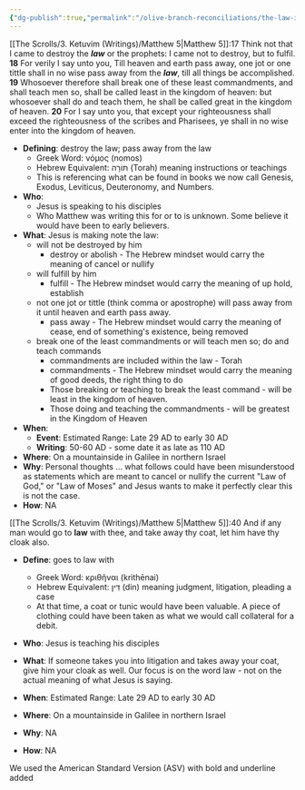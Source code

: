 ```yaml
---
{"dg-publish":true,"permalink":"/olive-branch-reconciliations/the-law-in-matthew-5/","tags":["#OliveBranch","#Matthew5"]}
---
```




[[The Scrolls/3. Ketuvim (Writings)/Matthew 5\|Matthew 5]]:17 Think not that I came to destroy the **_law_** or the prophets: I came not to destroy, but to fulfil. **18** For verily I say unto you, Till heaven and earth pass away, one jot or one tittle shall in no wise pass away from the **_law_**, till all things be accomplished. **19** Whosoever therefore shall break one of these least commandments, and shall teach men so, shall be called least in the kingdom of heaven: but whosoever shall do and teach them, he shall be called great in the kingdom of heaven. **20** For I say unto you, that except your righteousness shall exceed the righteousness of the scribes and Pharisees, ye shall in no wise enter into the kingdom of heaven. 

- **Defining**: destroy the law; pass away from the law
    - Greek Word: νόμος (nomos)
    - Hebrew Equivalent: תּוֹרָה (Torah) meaning instructions or teachings
    - This is referencing what can be found in books we now call Genesis, Exodus, Leviticus, Deuteronomy, and Numbers.
- **Who**:
    - Jesus is speaking to his disciples
    - Who Matthew was writing this for or to is unknown. Some believe it would have been to early believers.
- **What**: Jesus is making note the law:
    - will not be destroyed by him
        - destroy or abolish - The Hebrew mindset would carry the meaning of cancel or nullify
    - will fulfill by him
        - fulfill - The Hebrew mindset would carry the meaning of up hold, establish
    - not one jot or tittle (think comma or apostrophe) will pass away from it until heaven and earth pass away.
        - pass away - The Hebrew mindset would carry the meaning of cease, end of something's existence, being removed
    - break one of the least commandments or will teach men so; do and teach commands
        - commandments are included within the law - Torah
        - commandments - The Hebrew mindset would carry the meaning of good deeds, the right thing to do
        - Those breaking or teaching to break the least command - will be least in the kingdom of heaven.
        - Those doing and teaching the commandments - will be greatest in the Kingdom of Heaven
- **When**:
    - **Event**: Estimated Range: Late 29 AD to early 30 AD
    - **Writing**: 50-60 AD - some date it as late as 110 AD
- **Where**: On a mountainside in Galilee in northern Israel
- **Why**: Personal thoughts ... what follows could have been misunderstood as statements which are meant to cancel or nullify the current "Law of God," or "Law of Moses" and Jesus wants to make it perfectly clear this is not the case.
- **How**: NA

[[The Scrolls/3. Ketuvim (Writings)/Matthew 5\|Matthew 5]]:40 And if any man would go to **law** with thee, and take away thy coat, let him have thy cloak also.

- **Define**: goes to law with
    - Greek Word: κριθῆναι (krithēnai)
    - Hebrew Equivalent: דִּין (din) meaning judgment, litigation, pleading a case
    - At that time, a coat or tunic would have been valuable. A piece of clothing could have been taken as what we would call collateral for a debit.

- **Who**: Jesus is teaching his disciples
- **What**: If someone takes you into litigation and takes away your coat, give him your cloak as well. Our focus is on the word law - not on the actual meaning of what Jesus is saying.
- **When**: Estimated Range: Late 29 AD to early 30 AD
- **Where**: On a mountainside in Galilee in northern Israel
- **Why**: NA
- **How**: NA

We used the American Standard Version (ASV) with bold and underline added